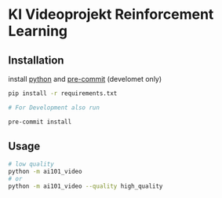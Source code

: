 # KI Videoprojekt Reinforcement Learning

## Installation

install [python](https://www.python.org/downloads/) and [pre-commit](https://pre-commit.com/) (develomet only)

```bash
pip install -r requirements.txt

# For Development also run

pre-commit install
```

## Usage

```bash
# low quality
python -m ai101_video 
# or
python -m ai101_video --quality high_quality
```
